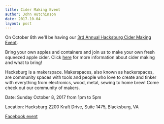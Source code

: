 ```yaml
---
title: Cider Making Event
author: John Hutchinson
date: 2017-10-04
layout: post
---
```


On October 8th we'll be having our [3rd Annual Hacksburg Cider Making Event](https://wiki.hacksburg.org/events:2017:cider_making_event_2017). 

Bring your own apples and containers and join us to make your own fresh squeezed apple cider. Click [here](https://wiki.hacksburg.org/events:2017:cidermaking) for more information about cider making and what to bring!

Hacksburg is a makerspace. Makerspaces, also known as hackerspaces, are community spaces with tools and people who love to create and tinker with everything from electronics, wood, metal, sewing to home brew! Come check out our community of makers.

Date: Sunday October 8, 2017 from 1pm to 5pm

Location: Hacksburg 2200 Kraft Drive, Suite 1475, Blacksburg, VA

[Facebook event]( https://www.facebook.com/events/364214887346525/)